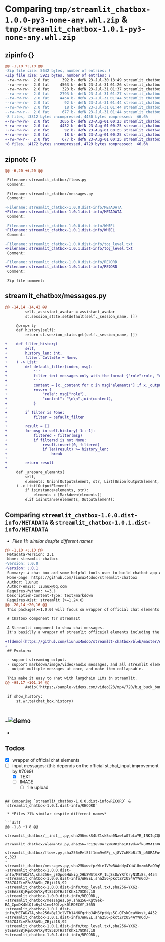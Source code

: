 # Comparing `tmp/streamlit_chatbox-1.0.0-py3-none-any.whl.zip` & `tmp/streamlit_chatbox-1.0.1-py3-none-any.whl.zip`

## zipinfo {}

```diff
@@ -1,10 +1,10 @@
-Zip file size: 5642 bytes, number of entries: 8
+Zip file size: 5921 bytes, number of entries: 8
 -rw-rw-rw-  2.0 fat      392 b- defN 23-Jul-30 13:49 streamlit_chatbox/__init__.py
 -rw-rw-rw-  2.0 fat     4563 b- defN 23-Jul-31 01:26 streamlit_chatbox/elements.py
 -rw-rw-rw-  2.0 fat      323 b- defN 23-Jul-31 01:37 streamlit_chatbox/flows.py
--rw-rw-rw-  2.0 fat     2793 b- defN 23-Jul-31 01:27 streamlit_chatbox/messages.py
--rw-rw-rw-  2.0 fat     4454 b- defN 23-Jul-31 01:44 streamlit_chatbox-1.0.0.dist-info/METADATA
--rw-rw-rw-  2.0 fat       92 b- defN 23-Jul-31 01:44 streamlit_chatbox-1.0.0.dist-info/WHEEL
--rw-rw-rw-  2.0 fat       18 b- defN 23-Jul-31 01:44 streamlit_chatbox-1.0.0.dist-info/top_level.txt
--rw-rw-r--  2.0 fat      677 b- defN 23-Jul-31 01:44 streamlit_chatbox-1.0.0.dist-info/RECORD
-8 files, 13312 bytes uncompressed, 4450 bytes compressed:  66.6%
+-rw-rw-rw-  2.0 fat     3655 b- defN 23-Aug-01 00:23 streamlit_chatbox/messages.py
+-rw-rw-rw-  2.0 fat     4452 b- defN 23-Aug-01 00:25 streamlit_chatbox-1.0.1.dist-info/METADATA
+-rw-rw-rw-  2.0 fat       92 b- defN 23-Aug-01 00:25 streamlit_chatbox-1.0.1.dist-info/WHEEL
+-rw-rw-rw-  2.0 fat       18 b- defN 23-Aug-01 00:25 streamlit_chatbox-1.0.1.dist-info/top_level.txt
+-rw-rw-r--  2.0 fat      677 b- defN 23-Aug-01 00:25 streamlit_chatbox-1.0.1.dist-info/RECORD
+8 files, 14172 bytes uncompressed, 4729 bytes compressed:  66.6%
```

## zipnote {}

```diff
@@ -6,20 +6,20 @@
 
 Filename: streamlit_chatbox/flows.py
 Comment: 
 
 Filename: streamlit_chatbox/messages.py
 Comment: 
 
-Filename: streamlit_chatbox-1.0.0.dist-info/METADATA
+Filename: streamlit_chatbox-1.0.1.dist-info/METADATA
 Comment: 
 
-Filename: streamlit_chatbox-1.0.0.dist-info/WHEEL
+Filename: streamlit_chatbox-1.0.1.dist-info/WHEEL
 Comment: 
 
-Filename: streamlit_chatbox-1.0.0.dist-info/top_level.txt
+Filename: streamlit_chatbox-1.0.1.dist-info/top_level.txt
 Comment: 
 
-Filename: streamlit_chatbox-1.0.0.dist-info/RECORD
+Filename: streamlit_chatbox-1.0.1.dist-info/RECORD
 Comment: 
 
 Zip file comment:
```

## streamlit_chatbox/messages.py

```diff
@@ -14,14 +14,42 @@
         self._assistant_avatar = assistant_avatar
         st.session_state.setdefault(self._session_name, [])
 
     @property
     def history(self):
         return st.session_state.get(self._session_name, [])
 
+    def filter_history(
+        self,
+        history_len: int,
+        filter: Callable = None,
+    ) -> List:
+        def default_filter(index, msg):
+            '''
+            filter text messages only with the format {"role":role, "content":content}
+            '''
+            content = [x._content for x in msg["elements"] if x._output_method in ["markdown", "text"]]
+            return {
+                "role": msg["role"],
+                "content": "\n\n".join(content),
+            }
+
+        if filter is None:
+            filter = default_filter
+
+        result = []
+        for msg in self.history[-1::-1]:
+            filtered = filter(msg)
+            if filtered is not None:
+                result.insert(0, filtered)
+                if len(result) >= history_len:
+                    break
+
+        return result
+
     def _prepare_elements(
         self,
         elements: Union[OutputElement, str, List[Union[OutputElement, str]]],
     ) -> List[OutputElement]:
         if isinstance(elements, str):
             elements = [Markdown(elements)]
         elif isinstance(elements, OutputElement):
```

## Comparing `streamlit_chatbox-1.0.0.dist-info/METADATA` & `streamlit_chatbox-1.0.1.dist-info/METADATA`

 * *Files 1% similar despite different names*

```diff
@@ -1,10 +1,10 @@
 Metadata-Version: 2.1
 Name: streamlit-chatbox
-Version: 1.0.0
+Version: 1.0.1
 Summary: A chat box and some helpful tools used to build chatbot app with streamlit
 Home-page: https://github.com/liunux4odoo/streamlit-chatbox
 Author: liunux
 Author-email: liunux@qq.com
 Requires-Python: >=3.8
 Description-Content-Type: text/markdown
 Requires-Dist: streamlit (>=1.24.0)
@@ -20,14 +20,16 @@
 This package(>=1.0.0) will focus on wrapper of official chat elements to make chat with LLMs more convenient.
 
 # Chatbox component for streamlit
 
 A Streamlit component to show chat messages.
 It's basiclly a wrapper of streamlit officeial elements including the chat elemnts.
 
+![demo](https://github.com/liunux4odoo/streamlit-chatbox/blob/master/demo.gif?raw=true)
+
 ## Features
 
 - support streaming output.
 - support markdown/image/video/audio messages, and all streamlit elements could be supported by customized `OutputElement`.
 - output multiple messages at once, and make them collapsable.
 
 This make it easy to chat with langchain LLMs in streamlit.
@@ -99,17 +101,14 @@
         Audio('https://sample-videos.com/video123/mp4/720/big_buck_bunny_720p_1mb.mp4'))
 
 if show_history:
     st.write(chat_box.history)
 
 ```
 
-![demo](https://github.com/liunux4odoo/streamlit-chatbox/blob/master/demo.gif?raw=true)
-
-
 ## Todos
 
 - [x] wrapper of official chat elements
 - [ ] input messages: (this depends on the official st.chat_input improvement by #7069)
 	- [x] TEXT
 	- [ ] IMAGE
 		- [ ] file upload
```

## Comparing `streamlit_chatbox-1.0.0.dist-info/RECORD` & `streamlit_chatbox-1.0.1.dist-info/RECORD`

 * *Files 21% similar despite different names*

```diff
@@ -1,8 +1,8 @@
 streamlit_chatbox/__init__.py,sha256=okS4bZ1sk5ma0Nawlw07pLxVR_INKIqCQQFqvzkzR4A,392
 streamlit_chatbox/elements.py,sha256=rC12Gv0WrZVKMPIh61KIBdw6fkuMM4I4V6FSKHV21Z8,4563
 streamlit_chatbox/flows.py,sha256=RvtStf1em9vGPp_sj8V7xHKbBiI5_p58RAFuvEMq2-c,323
-streamlit_chatbox/messages.py,sha256=wzfpzWie1V3wBAAddy4YaWlHmzmkPaO9qVZ8ALl3ut0,2793
-streamlit_chatbox-1.0.0.dist-info/METADATA,sha256=_gEQpq6HWkig_XHbSWSt6XP_1LjSsDwYRfCryN1Mi8s,4454
-streamlit_chatbox-1.0.0.dist-info/WHEEL,sha256=pkctZYzUS4AYVn6dJ-7367OJZivF2e8RA9b_ZBjif18,92
-streamlit_chatbox-1.0.0.dist-info/top_level.txt,sha256=YX62-ytEEAz8BjRqwDQAYXyMt85LDTHatfKhx178XKs,18
-streamlit_chatbox-1.0.0.dist-info/RECORD,,
+streamlit_chatbox/messages.py,sha256=Kgt9ek-EA_CpmDK4kLQfo6yJk1ew19Qfzpk0tRDECGY,3655
+streamlit_chatbox-1.0.1.dist-info/METADATA,sha256=By1JclVTh14N6FqrHoJ4MSfptNys5C-QTskOcaVBvsk,4452
+streamlit_chatbox-1.0.1.dist-info/WHEEL,sha256=pkctZYzUS4AYVn6dJ-7367OJZivF2e8RA9b_ZBjif18,92
+streamlit_chatbox-1.0.1.dist-info/top_level.txt,sha256=YX62-ytEEAz8BjRqwDQAYXyMt85LDTHatfKhx178XKs,18
+streamlit_chatbox-1.0.1.dist-info/RECORD,,
```

